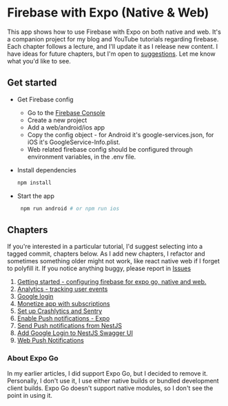 # Firebase with Expo (Native & Web)

This app shows how to use Firebase with Expo on both native and web.
It's a companion project for my blog and YouTube tutorials regarding firebase. 
Each chapter follows a lecture, and I'll update it as I release new content.
I have ideas for future chapters, but I'm open to [suggestions](https://github.com/amarjanica/firebase-expo-demo/discussions). Let me know what you'd like to see.


## Get started

- Get Firebase config
  - Go to the [Firebase Console](https://console.firebase.google.com/)
  - Create a new project
  - Add a web/android/ios app
  - Copy the config object - for Android it's google-services.json, for iOS it's GoogleService-Info.plist.
  - Web related firebase config should be configured through environment variables, in the .env file.

- Install dependencies

   ```bash
   npm install
   ```
- Start the app

   ```bash
    npm run android # or npm run ios
   ```


## Chapters

If you're interested in a particular tutorial, I'd suggest selecting into a tagged commit, chapters below.
As I add new chapters, I refactor and sometimes something older might not work, like react native web if I forget to polyfill it.
If you notice anything buggy, please report in [Issues](https://github.com/amarjanica/firebase-expo-demo/issues)

1. [Getting started - configuring firebase for expo go, native and web.](https://github.com/amarjanica/firebase-expo-demo/tree/v1)
2. [Analytics - tracking user events](https://github.com/amarjanica/firebase-expo-demo/tree/v2)
3. [Google login](https://github.com/amarjanica/firebase-expo-demo/tree/v3)
4. [Monetize app with subscriptions](https://github.com/amarjanica/firebase-expo-demo/tree/v4)
5. [Set up Crashlytics and Sentry](https://github.com/amarjanica/firebase-expo-demo/tree/v5)
6. [Enable Push notifications - Expo](https://github.com/amarjanica/firebase-expo-demo/tree/v6)
7. [Send Push notifications from NestJS](https://github.com/amarjanica/firebase-expo-demo/tree/v7)
8. [Add Google Login to NestJS Swagger UI](https://github.com/amarjanica/firebase-expo-demo/tree/v8)
9. [Web Push Notifications](https://github.com/amarjanica/firebase-expo-demo/tree/v9)

### About Expo Go
In my earlier articles, I did support Expo Go, but I decided to remove it.
Personally, I don't use it, I use either native builds or bundled development client builds.
Expo Go doesn't support native modules, so I don't see the point in using it.






